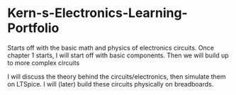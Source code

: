 # Kern-s-Electronics-Learning-Portfolio
Starts off with the basic math and physics of electronics circuits. Once chapter 1 starts, I will start off  with basic components. Then we will build up to more complex circuits

I will discuss the theory behind the circuits/electronics, then simulate them on LTSpice. I will (later) build these circuits physically on breadboards.
